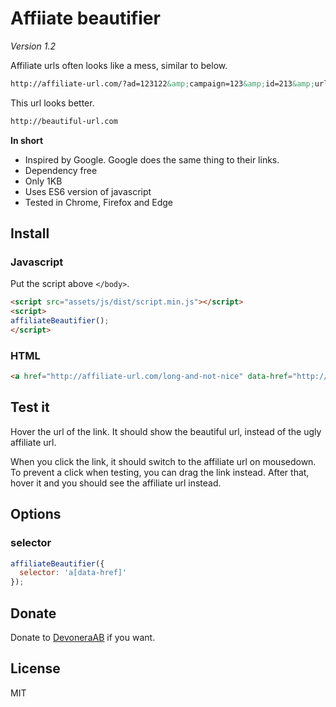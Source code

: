 # Affiiate beautifier

*Version 1.2*

Affiliate urls often looks like a mess, similar to below.

```html
http://affiliate-url.com/?ad=123122&amp;campaign=123&amp;id=213&amp;url=beautiful-url.com
```

This url looks better.

```html
http://beautiful-url.com
```

**In short**

- Inspired by Google. Google does the same thing to their links.
- Dependency free
- Only 1KB
- Uses ES6 version of javascript
- Tested in Chrome, Firefox and Edge

## Install

### Javascript

Put the script above `</body>`.

```html
<script src="assets/js/dist/script.min.js"></script>
<script>
affiliateBeautifier();
</script>
```

### HTML

```html
<a href="http://affiliate-url.com/long-and-not-nice" data-href="http://beautiful-url.com">Link text</a>
```

## Test it

Hover the url of the link. It should show the beautiful url, instead of the ugly affiliate url.

When you click the link, it should switch to the affiliate url on mousedown. To prevent a click when testing, you can drag the link instead. After that, hover it and you should see the affiliate url instead.

## Options

### selector

```js
affiliateBeautifier({
  selector: 'a[data-href]'
});
```

## Donate

Donate to [DevoneraAB](https://www.paypal.me/DevoneraAB) if you want.

## License

MIT